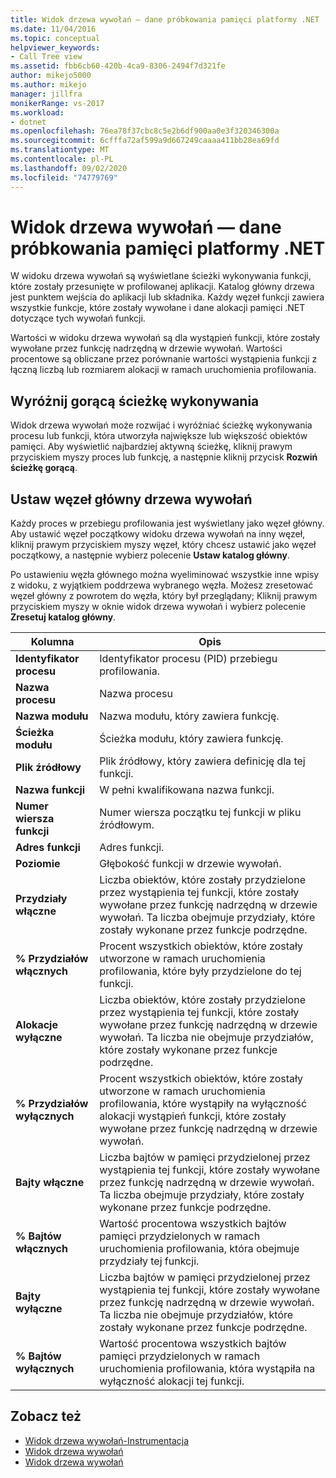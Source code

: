 ```yaml
---
title: Widok drzewa wywołań — dane próbkowania pamięci platformy .NET | Microsoft Docs
ms.date: 11/04/2016
ms.topic: conceptual
helpviewer_keywords:
- Call Tree view
ms.assetid: fbb6cb60-420b-4ca9-8306-2494f7d321fe
author: mikejo5000
ms.author: mikejo
manager: jillfra
monikerRange: vs-2017
ms.workload:
- dotnet
ms.openlocfilehash: 76ea78f37cbc8c5e2b6df900aa0e3f320346300a
ms.sourcegitcommit: 6cfffa72af599a9d667249caaaa411bb28ea69fd
ms.translationtype: MT
ms.contentlocale: pl-PL
ms.lasthandoff: 09/02/2020
ms.locfileid: "74779769"
---
```

# <a name="call-tree-view---net-memory-sampling-data"></a>Widok drzewa wywołań — dane próbkowania pamięci platformy .NET
W widoku drzewa wywołań są wyświetlane ścieżki wykonywania funkcji, które zostały przesunięte w profilowanej aplikacji. Katalog główny drzewa jest punktem wejścia do aplikacji lub składnika. Każdy węzeł funkcji zawiera wszystkie funkcje, które zostały wywołane i dane alokacji pamięci .NET dotyczące tych wywołań funkcji.

 Wartości w widoku drzewa wywołań są dla wystąpień funkcji, które zostały wywołane przez funkcję nadrzędną w drzewie wywołań. Wartości procentowe są obliczane przez porównanie wartości wystąpienia funkcji z łączną liczbą lub rozmiarem alokacji w ramach uruchomienia profilowania.

## <a name="highlight-the-execution-hot-path"></a>Wyróżnij gorącą ścieżkę wykonywania
 Widok drzewa wywołań może rozwijać i wyróżniać ścieżkę wykonywania procesu lub funkcji, która utworzyła największe lub większość obiektów pamięci. Aby wyświetlić najbardziej aktywną ścieżkę, kliknij prawym przyciskiem myszy proces lub funkcję, a następnie kliknij przycisk **Rozwiń ścieżkę gorącą**.

## <a name="set-the-call-tree-root-node"></a>Ustaw węzeł główny drzewa wywołań
 Każdy proces w przebiegu profilowania jest wyświetlany jako węzeł główny. Aby ustawić węzeł początkowy widoku drzewa wywołań na inny węzeł, kliknij prawym przyciskiem myszy węzeł, który chcesz ustawić jako węzeł początkowy, a następnie wybierz polecenie **Ustaw katalog główny**.

 Po ustawieniu węzła głównego można wyeliminować wszystkie inne wpisy z widoku, z wyjątkiem poddrzewa wybranego węzła. Możesz zresetować węzeł główny z powrotem do węzła, który był przeglądany; Kliknij prawym przyciskiem myszy w oknie widok drzewa wywołań i wybierz polecenie **Zresetuj katalog główny**.

|Kolumna|Opis|
|------------|-----------------|
|**Identyfikator procesu**|Identyfikator procesu (PID) przebiegu profilowania.|
|**Nazwa procesu**|Nazwa procesu|
|**Nazwa modułu**|Nazwa modułu, który zawiera funkcję.|
|**Ścieżka modułu**|Ścieżka modułu, który zawiera funkcję.|
|**Plik źródłowy**|Plik źródłowy, który zawiera definicję dla tej funkcji.|
|**Nazwa funkcji**|W pełni kwalifikowana nazwa funkcji.|
|**Numer wiersza funkcji**|Numer wiersza początku tej funkcji w pliku źródłowym.|
|**Adres funkcji**|Adres funkcji.|
|**Poziomie**|Głębokość funkcji w drzewie wywołań.|
|**Przydziały włączne**|Liczba obiektów, które zostały przydzielone przez wystąpienia tej funkcji, które zostały wywołane przez funkcję nadrzędną w drzewie wywołań. Ta liczba obejmuje przydziały, które zostały wykonane przez funkcje podrzędne.|
|**% Przydziałów włącznych**|Procent wszystkich obiektów, które zostały utworzone w ramach uruchomienia profilowania, które były przydzielone do tej funkcji.|
|**Alokacje wyłączne**|Liczba obiektów, które zostały przydzielone przez wystąpienia tej funkcji, które zostały wywołane przez funkcję nadrzędną w drzewie wywołań. Ta liczba nie obejmuje przydziałów, które zostały wykonane przez funkcje podrzędne.|
|**% Przydziałów wyłącznych**|Procent wszystkich obiektów, które zostały utworzone w ramach uruchomienia profilowania, które wystąpiły na wyłączność alokacji wystąpień funkcji, które zostały wywołane przez funkcję nadrzędną w drzewie wywołań.|
|**Bajty włączne**|Liczba bajtów w pamięci przydzielonej przez wystąpienia tej funkcji, które zostały wywołane przez funkcję nadrzędną w drzewie wywołań. Ta liczba obejmuje przydziały, które zostały wykonane przez funkcje podrzędne.|
|**% Bajtów włącznych**|Wartość procentowa wszystkich bajtów pamięci przydzielonych w ramach uruchomienia profilowania, która obejmuje przydziały tej funkcji.|
|**Bajty wyłączne**|Liczba bajtów w pamięci przydzielonej przez wystąpienia tej funkcji, które zostały wywołane przez funkcję nadrzędną w drzewie wywołań. Ta liczba nie obejmuje przydziałów, które zostały wykonane przez funkcje podrzędne.|
|**% Bajtów wyłącznych**|Wartość procentowa wszystkich bajtów pamięci przydzielonych w ramach uruchomienia profilowania, która wystąpiła na wyłączność alokacji tej funkcji.|

## <a name="see-also"></a>Zobacz też
- [Widok drzewa wywołań-Instrumentacja](../profiling/call-tree-view-dotnet-memory-instrumentation-data.md)
- [Widok drzewa wywołań](../profiling/call-tree-view-sampling-data.md)
- [Widok drzewa wywołań](../profiling/call-tree-view-instrumentation-data.md)
